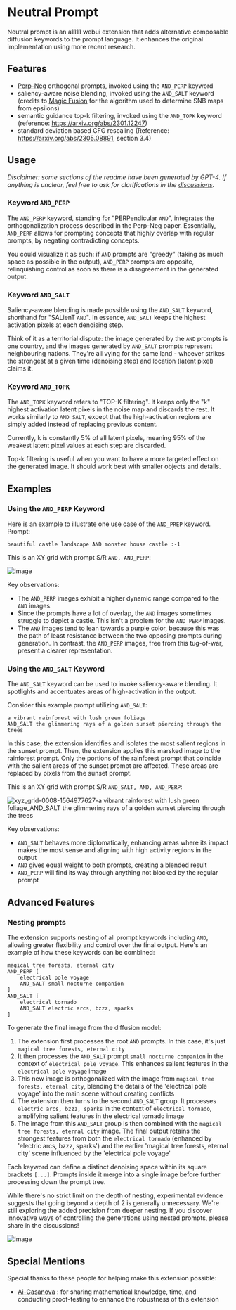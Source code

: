 # Neutral Prompt

Neutral prompt is an a1111 webui extension that adds alternative composable diffusion keywords to the prompt language. It enhances the original implementation using more recent research.

## Features

- [Perp-Neg](https://perp-neg.github.io/) orthogonal prompts, invoked using the `AND_PERP` keyword
- saliency-aware noise blending, invoked using the `AND_SALT` keyword (credits to [Magic Fusion](https://magicfusion.github.io/) for the algorithm used to determine SNB maps from epsilons)
- semantic guidance top-k filtering, invoked using the `AND_TOPK` keyword (reference: https://arxiv.org/abs/2301.12247)
- standard deviation based CFG rescaling (Reference: https://arxiv.org/abs/2305.08891, section 3.4)

## Usage

*Disclaimer: some sections of the readme have been generated by GPT-4. If anything is unclear, feel free to ask for clarifications in the [discussions](https://github.com/ljleb/sd-webui-neutral-prompt/discussions/new?category=q-a).*

### Keyword `AND_PERP`

The `AND_PERP` keyword, standing for "PERPendicular `AND`", integrates the orthogonalization process described in the Perp-Neg paper. Essentially, `AND_PERP` allows for prompting concepts that highly overlap with regular prompts, by negating contradicting concepts.

You could visualize it as such: if `AND` prompts are "greedy" (taking as much space as possible in the output), `AND_PERP` prompts are opposite, relinquishing control as soon as there is a disagreement in the generated output.

### Keyword `AND_SALT`

Saliency-aware blending is made possible using the `AND_SALT` keyword, shorthand for "SALienT `AND`". In essence, `AND_SALT` keeps the highest activation pixels at each denoising step.

Think of it as a territorial dispute: the image generated by the `AND` prompts is one country, and the images generated by `AND_SALT` prompts represent neighbouring nations. They're all vying for the same land - whoever strikes the strongest at a given time (denoising step) and location (latent pixel) claims it.

### Keyword `AND_TOPK`

The `AND_TOPK` keyword refers to "TOP-K filtering". It keeps only the "k" highest activation latent pixels in the noise map and discards the rest. It works similarly to `AND_SALT`, except that the high-activation regions are simply added instead of replacing previous content.

Currently, k is constantly 5% of all latent pixels, meaning 95% of the weakest latent pixel values at each step are discarded.

Top-k filtering is useful when you want to have a more targeted effect on the generated image. It should work best with smaller objects and details.

## Examples

### Using the `AND_PERP` Keyword

Here is an example to illustrate one use case of the `AND_PREP` keyword. Prompt:

`beautiful castle landscape AND monster house castle :-1`

This is an XY grid with prompt S/R `AND, AND_PERP`:

![image](https://github.com/ljleb/sd-webui-neutral-prompt/assets/32277961/29f3cf34-2ed4-45d2-b73a-b6fadec21d61)

Key observations:

- The `AND_PERP` images exhibit a higher dynamic range compared to the `AND` images.
- Since the prompts have a lot of overlap, the `AND` images sometimes struggle to depict a castle. This isn't a problem for the `AND_PERP` images.
- The `AND` images tend to lean towards a purple color, because this was the path of least resistance between the two opposing prompts during generation. In contrast, the `AND_PERP` images, free from this tug-of-war, present a clearer representation.

### Using the `AND_SALT` Keyword

The `AND_SALT` keyword can be used to invoke saliency-aware blending. It spotlights and accentuates areas of high-activation in the output.

Consider this example prompt utilizing `AND_SALT`:

```
a vibrant rainforest with lush green foliage
AND_SALT the glimmering rays of a golden sunset piercing through the trees
```

In this case, the extension identifies and isolates the most salient regions in the sunset prompt. Then, the extension applies this marsked image to the rainforest prompt. Only the portions of the rainforest prompt that coincide with the salient areas of the sunset prompt are affected. These areas are replaced by pixels from the sunset prompt.

This is an XY grid with prompt S/R `AND_SALT, AND, AND_PERP`:

![xyz_grid-0008-1564977627-a vibrant rainforest with lush green foliage_AND_SALT the glimmering rays of a golden sunset piercing through the trees](https://github.com/ljleb/sd-webui-neutral-prompt/assets/32277961/2404f20b-47f6-457f-b4c5-76b9fd919345)

Key observations:

- `AND_SALT` behaves more diplomatically, enhancing areas where its impact makes the most sense and aligning with high activity regions in the output
- `AND` gives equal weight to both prompts, creating a blended result
- `AND_PERP` will find its way through anything not blocked by the regular prompt

## Advanced Features

### Nesting prompts

The extension supports nesting of all prompt keywords including `AND`, allowing greater flexibility and control over the final output. Here's an example of how these keywords can be combined:

```
magical tree forests, eternal city
AND_PERP [
    electrical pole voyage
    AND_SALT small nocturne companion
]
AND_SALT [
    electrical tornado
    AND_SALT electric arcs, bzzz, sparks
]
```

To generate the final image from the diffusion model:

1. The extension first processes the root `AND` prompts. In this case, it's just `magical tree forests, eternal city`
2. It then processes the `AND_SALT` prompt `small nocturne companion` in the context of `electrical pole voyage`. This enhances salient features in the `electrical pole voyage` image
3. This new image is orthogonalized with the image from `magical tree forests, eternal city`, blending the details of the 'electrical pole voyage' into the main scene without creating conflicts
4. The extension then turns to the second `AND_SALT` group. It processes `electric arcs, bzzz, sparks` in the context of `electrical tornado`, amplifying salient features in the electrical tornado image
5. The image from this `AND_SALT` group is then combined with the `magical tree forests, eternal city` image. The final output retains the strongest features from both the `electrical tornado` (enhanced by 'electric arcs, bzzz, sparks') and the earlier 'magical tree forests, eternal city' scene influenced by the 'electrical pole voyage'

Each keyword can define a distinct denoising space within its square brackets `[...]`. Prompts inside it merge into a single image before further processing down the prompt tree.

While there's no strict limit on the depth of nesting, experimental evidence suggests that going beyond a depth of 2 is generally unnecessary. We're still exploring the added precision from deeper nesting. If you discover innovative ways of controlling the generations using nested prompts, please share in the discussions!

![image](https://github.com/ljleb/sd-webui-neutral-prompt/assets/32277961/f16587fe-2244-4832-a253-98f819a9e2e0)

## Special Mentions

Special thanks to these people for helping make this extension possible:

- [Ai-Casanova](https://github.com/AI-Casanova) : for sharing mathematical knowledge, time, and conducting proof-testing to enhance the robustness of this extension
